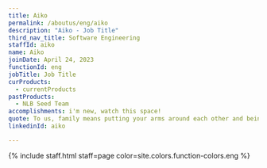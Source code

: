 ```yaml
---
title: Aiko
permalink: /aboutus/eng/aiko
description: "Aiko - Job Title"
third_nav_title: Software Engineering
staffId: aiko
name: Aiko
joinDate: April 24, 2023
functionId: eng
jobTitle: Job Title
curProducts:
  - currentProducts
pastProducts:
  - NLB Seed Team
accomplishments: i'm new, watch this space!
quote: To us, family means putting your arms around each other and being there.
linkedinId: aiko

---
```


{% include staff.html staff=page color=site.colors.function-colors.eng %}
